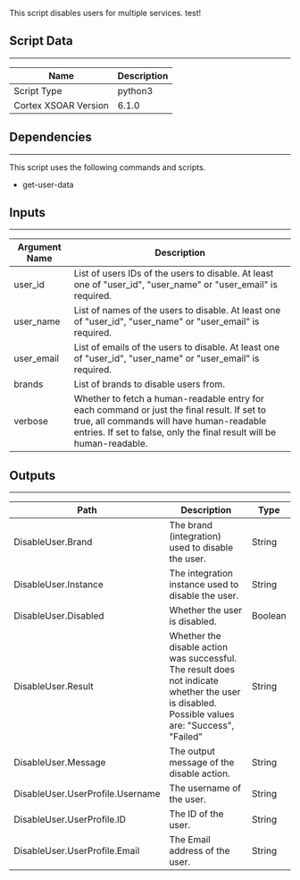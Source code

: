 This script disables users for multiple services.
test!
## Script Data

---

| **Name** | **Description** |
| --- | --- |
| Script Type | python3 |
| Cortex XSOAR Version | 6.1.0 |

## Dependencies

---
This script uses the following commands and scripts.

* get-user-data

## Inputs

---

| **Argument Name** | **Description** |
| --- | --- |
| user_id | List of users IDs of the users to disable. At least one of "user_id", "user_name" or "user_email" is required. |
| user_name | List of names of the users to disable. At least one of "user_id", "user_name" or "user_email" is required. |
| user_email | List of emails of the users to disable. At least one of "user_id", "user_name" or "user_email" is required. |
| brands | List of brands to disable users from. |
| verbose | Whether to fetch a human-readable entry for each command or just the final result. If set to true, all commands will have human-readable entries. If set to false, only the final result will be human-readable. |

## Outputs

---

| **Path** | **Description** | **Type** |
| --- | --- | --- |
| DisableUser.Brand | The brand \(integration\) used to disable the user. | String |
| DisableUser.Instance | The integration instance used to disable the user. | String |
| DisableUser.Disabled | Whether the user is disabled. | Boolean |
| DisableUser.Result | Whether the disable action was successful. The result does not indicate whether the user is disabled. Possible values are: "Success", "Failed" | String |
| DisableUser.Message | The output message of the disable action. | String |
| DisableUser.UserProfile.Username | The username of the user. | String |
| DisableUser.UserProfile.ID | The ID of the user. | String |
| DisableUser.UserProfile.Email | The Email address of the user. | String |
